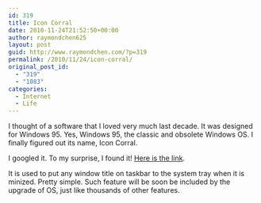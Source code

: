 ```yaml
---
id: 319
title: Icon Corral
date: 2010-11-24T21:52:50+00:00
author: raymondchen625
layout: post
guid: http://www.raymondchen.com/?p=319
permalink: /2010/11/24/icon-corral/
original_post_id:
  - "319"
  - "1083"
categories:
  - Internet
  - Life
---
```

I thought of a software that I loved very much last decade. It was designed for Windows 95. Yes, Windows 95, the classic and obsolete Windows OS. I finally figured out its name, Icon Corral.

I googled it. To my surprise, I found it! <a href="http://www.pcworld.com/downloads/file/fid,1603-order,1-page,1-c,alldownloads/description.html" target="_blank" rel="noopener noreferrer">Here is the link</a>.

It is used to put any window title on taskbar to the system tray when it is minized. Pretty simple. Such feature will be soon be included by the upgrade of OS, just like thousands of other features.